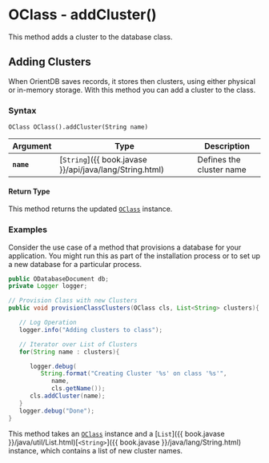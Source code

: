 
# OClass - addCluster()

This method adds a cluster to the database class.

## Adding Clusters

When OrientDB saves records, it stores then clusters, using either physical or in-memory storage.  With this method you can add a cluster to the class. 

### Syntax

```
OClass OClass().addCluster(String name)
```

| Argument | Type | Description |
|---|---|---|
| **`name`** | [`String`]({{ book.javase }}/api/java/lang/String.html) | Defines the cluster name |


#### Return Type

This method returns the updated [`OClass`](../OClass.md) instance.


### Examples

Consider the use case of a method that provisions a database for your application.  You might run this as part of the installation process or to set up a new database for a particular process.

```java
public ODatabaseDocument db;
private Logger logger;

// Provision Class with new Clusters
public void provisionClassClusters(OClass cls, List<String> clusters){

   // Log Operation
   logger.info("Adding clusters to class");

   // Iterator over List of Clusters
   for(String name : clusters){

      logger.debug(
	     String.format("Creating Cluster '%s' on class '%s'",
		    name,
			cls.getName());
      cls.addCluster(name);
   }
   logger.debug("Done");
}
```

This method takes an [`OClass`](../OClass.md) instance and a [`List`]({{ book.javase }}/java/util/List.html)[`<String>`]({{ book.javase }}/java/lang/String.html) instance, which contains a list of new cluster names.




